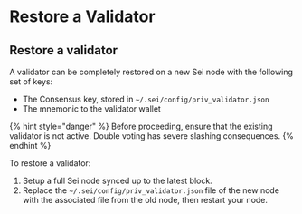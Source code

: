# Restore a Validator

## Restore a validator

A validator can be completely restored on a new Sei node with the following set of keys:

* The Consensus key, stored in `~/.sei/config/priv_validator.json`
* The mnemonic to the validator wallet

{% hint style="danger" %}
Before proceeding, ensure that the existing validator is not active. Double voting has severe slashing consequences.
{% endhint %}

To restore a validator:

1. Setup a full Sei node synced up to the latest block.
2. Replace the `~/.sei/config/priv_validator.json` file of the new node with the associated file from the old node, then restart your node.
